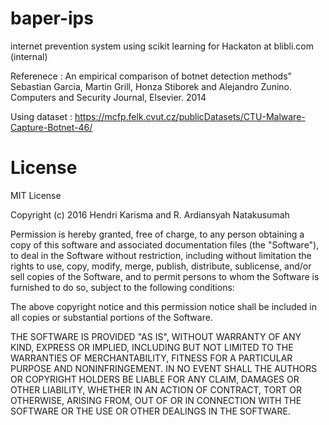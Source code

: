 # baper-ips
internet prevention system using scikit learning
for Hackaton at blibli.com (internal)

Referenece : 
An empirical comparison of botnet detection methods" Sebastian Garcia, Martin Grill, Honza Stiborek and Alejandro Zunino. Computers and Security Journal, Elsevier. 2014

Using dataset : 
https://mcfp.felk.cvut.cz/publicDatasets/CTU-Malware-Capture-Botnet-46/

# License

MIT License

Copyright (c) 2016 Hendri Karisma and R. Ardiansyah Natakusumah


Permission is hereby granted, free of charge, to any person obtaining a copy of this software and associated documentation files (the "Software"), to deal in the Software without restriction, including without limitation the rights to use, copy, modify, merge, publish, distribute, sublicense, and/or sell copies of the Software, and to permit persons to whom the Software is furnished to do so, subject to the following conditions:

The above copyright notice and this permission notice shall be included in all copies or substantial portions of the Software.

THE SOFTWARE IS PROVIDED "AS IS", WITHOUT WARRANTY OF ANY KIND, EXPRESS OR IMPLIED, INCLUDING BUT NOT LIMITED TO THE WARRANTIES OF MERCHANTABILITY, FITNESS FOR A PARTICULAR PURPOSE AND NONINFRINGEMENT. IN NO EVENT SHALL THE AUTHORS OR COPYRIGHT HOLDERS BE LIABLE FOR ANY CLAIM, DAMAGES OR OTHER LIABILITY, WHETHER IN AN ACTION OF CONTRACT, TORT OR OTHERWISE, ARISING FROM, OUT OF OR IN CONNECTION WITH THE SOFTWARE OR THE USE OR OTHER DEALINGS IN THE SOFTWARE.
